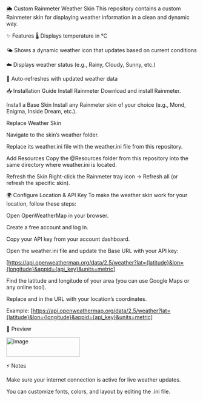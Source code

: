 🌦️ Custom Rainmeter Weather Skin
This repository contains a custom Rainmeter skin for displaying weather information in a clean and dynamic way.

✨ Features
🌡️ Displays temperature in °C

🌤️ Shows a dynamic weather icon that updates based on current conditions

☁️ Displays weather status (e.g., Rainy, Cloudy, Sunny, etc.)

🔄 Auto-refreshes with updated weather data





📥 Installation Guide
Install Rainmeter Download and install Rainmeter.

Install a Base Skin Install any Rainmeter skin of your choice (e.g., Mond, Enigma, Inside Dream, etc.).

Replace Weather Skin

Navigate to the skin’s weather folder.

Replace its weather.ini file with the weather.ini file from this repository.

Add Resources Copy the @Resources folder from this repository into the same directory where weather.ini is located.

Refresh the Skin Right-click the Rainmeter tray icon → Refresh all (or refresh the specific skin).






🌍 Configure Location & API Key
To make the weather skin work for your location, follow these steps:

Open OpenWeatherMap in your browser.

Create a free account and log in.

Copy your API key from your account dashboard.

Open the weather.ini file and update the Base URL with your API key:

[https://api.openweathermap.org/data/2.5/weather?lat={latitude}&lon={longitude}&appid={api_key}&units=metric]

Find the latitude and longitude of your area (you can use Google Maps or any online tool).

Replace <latitude> and <longitude> in the URL with your location’s coordinates.

Example:
[https://api.openweathermap.org/data/2.5/weather?lat={latitude}&lon={longitude}&appid={api_key}&units=metric]

📸 Preview

<img width="194" height="51" alt="image" src="https://github.com/user-attachments/assets/961e708f-f5a4-47e3-aacd-264bc67cb961" />







⚡ Notes

Make sure your internet connection is active for live weather updates.

You can customize fonts, colors, and layout by editing the .ini file.
